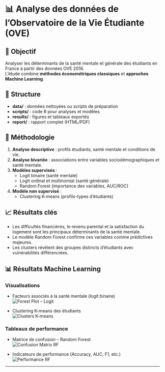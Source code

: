 # 📊 Analyse des données de l’Observatoire de la Vie Étudiante (OVE)

## 🎯 Objectif
Analyser les déterminants de la santé mentale et générale des étudiants en France à partir des données OVE 2016.  
L’étude combine **méthodes économétriques classiques** et **approches Machine Learning**.

## 📂 Structure
- **data/** : données nettoyées ou scripts de préparation
- **scripts/** : code R pour analyses et modèles
- **results/** : figures et tableaux exportés
- **report/** : rapport complet (HTML/PDF)


## 🔎 Méthodologie
1. **Analyse descriptive** : profils étudiants, santé mentale et conditions de vie.  
2. **Analyse bivariée** : associations entre variables sociodémographiques et santé mentale.  
3. **Modèles supervisés** :
   - Logit binaire (santé mentale)
   - Logit ordinal et multinomial (santé générale)
   - Random Forest (importance des variables, AUC/ROC)
4. **Modèle non supervisé** :
   - Clustering K-means (profils-types d’étudiants)

## 📈 Résultats clés
- Les difficultés financières, le revenu parental et la satisfaction du logement sont les principaux déterminants de la santé mentale.
- Le modèle Random Forest confirme ces variables comme prédictives majeures.
- Les clusters révèlent des groupes distincts d’étudiants avec vulnérabilités différenciées.

## 📊 Résultats Machine Learning

### Visualisations
- Facteurs associés à la santé mentale (logit binaire)  
![Forest Plot – Logit](results/figures/forest_plot_logit.png)

- Clustering K-means des étudiants  
![Clusters K-means](results/figures/clustering_kmeans.png)

### Tableaux de performance
- Matrice de confusion – Random Forest  
![Confusion Matrix RF](results/tables/confusion_matrix_rf.png)

- Indicateurs de performance (Accuracy, AUC, F1, etc.)  
![Performance RF](results/tables/performance_rf.png)

---
